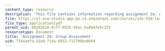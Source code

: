 ```yaml
---
content_type: resource
description: 'This file contains information regarding assignment 2a: group assessment.'
file: https://ol-ocw-studio-app-qa.s3.amazonaws.com/courses/ids-910-leadership-development-fall-2014/724aaefa22ad71dad852f12798ba0b64_MITESD_801F14_Assign2A.pdf
file_type: application/pdf
parent_uid: 69a92810-8cf7-8925-56ac-ba8b47e5c27b
resourcetype: Document
title: 'Assignment 2A: Group Assessment'
uid: 724aaefa-22ad-71da-d852-f12798ba0b64
---
```


